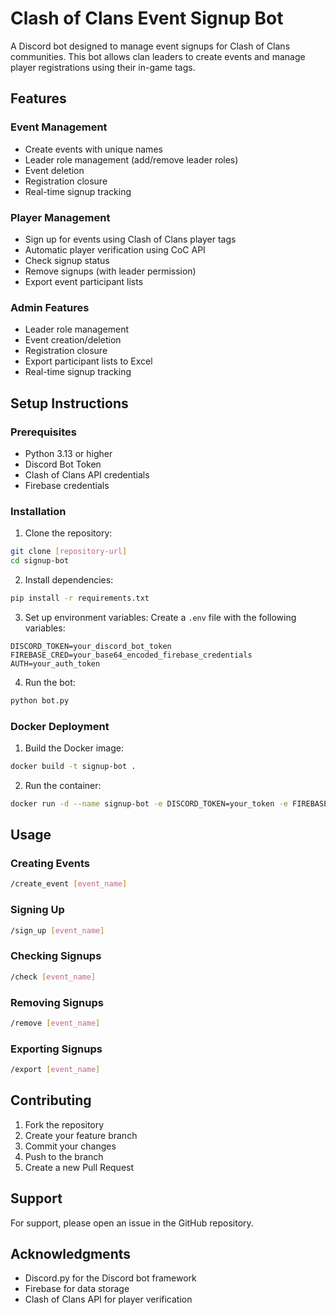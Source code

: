 # Clash of Clans Event Signup Bot

A Discord bot designed to manage event signups for Clash of Clans communities. This bot allows clan leaders to create events and manage player registrations using their in-game tags.

## Features

### Event Management
- Create events with unique names
- Leader role management (add/remove leader roles)
- Event deletion
- Registration closure
- Real-time signup tracking

### Player Management
- Sign up for events using Clash of Clans player tags
- Automatic player verification using CoC API
- Check signup status
- Remove signups (with leader permission)
- Export event participant lists

### Admin Features
- Leader role management
- Event creation/deletion
- Registration closure
- Export participant lists to Excel
- Real-time signup tracking

## Setup Instructions

### Prerequisites
- Python 3.13 or higher
- Discord Bot Token
- Clash of Clans API credentials
- Firebase credentials

### Installation
1. Clone the repository:
```bash
git clone [repository-url]
cd signup-bot
```

2. Install dependencies:
```bash
pip install -r requirements.txt
```

3. Set up environment variables:
Create a `.env` file with the following variables:
```
DISCORD_TOKEN=your_discord_bot_token
FIREBASE_CRED=your_base64_encoded_firebase_credentials
AUTH=your_auth_token
```

4. Run the bot:
```bash
python bot.py
```

### Docker Deployment
1. Build the Docker image:
```bash
docker build -t signup-bot .
```

2. Run the container:
```bash
docker run -d --name signup-bot -e DISCORD_TOKEN=your_token -e FIREBASE_CRED=your_credentials signup-bot
```

## Usage

### Creating Events
```bash
/create_event [event_name]
```

### Signing Up
```bash
/sign_up [event_name]
```

### Checking Signups
```bash
/check [event_name]
```

### Removing Signups
```bash
/remove [event_name]
```

### Exporting Signups
```bash
/export [event_name]
```

## Contributing
1. Fork the repository
2. Create your feature branch
3. Commit your changes
4. Push to the branch
5. Create a new Pull Request

## Support
For support, please open an issue in the GitHub repository.

## Acknowledgments
- Discord.py for the Discord bot framework
- Firebase for data storage
- Clash of Clans API for player verification
